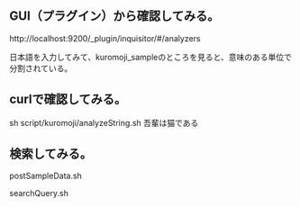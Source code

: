 
## GUI（プラグイン）から確認してみる。

http://localhost:9200/_plugin/inquisitor/#/analyzers

日本語を入力してみて、kuromoji_sampleのところを見ると、意味のある単位で分割されている。

## curlで確認してみる。

sh script/kuromoji/analyzeString.sh 吾輩は猫である

## 検索してみる。

postSampleData.sh

searchQuery.sh
